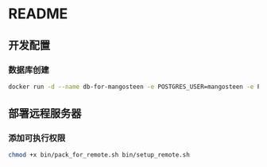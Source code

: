 # README

## 开发配置

### 数据库创建

```bash
docker run -d --name db-for-mangosteen -e POSTGRES_USER=mangosteen -e POSTGRES_PASSWORD=123456 -e POSTGRES_DB=mangosteen_dev -e PGDATA=/var/lib/postgresql/data/pgdata -v mangosteen-data:/var/lib/postgresql/data --network=network1 postgres:14
```

## 部署远程服务器

### 添加可执行权限

```bash
chmod +x bin/pack_for_remote.sh bin/setup_remote.sh
```
